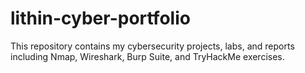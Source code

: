 # lithin-cyber-portfolio
This repository contains my cybersecurity projects, labs, and reports including Nmap, Wireshark, Burp Suite, and TryHackMe exercises.
